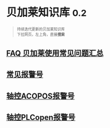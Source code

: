 <!-- _coverpage.md -->

# 贝加莱知识库 <small>0.2<small>

> 持续迭代更新的贝加莱知识库<br>
> 下拉网页，左上角，直接**搜索**

# [FAQ 贝加莱使用常见问题汇总](/README.md)

# [常见报警号](/C03_故障码问题定位/-000C03_故障码问题定位.md)

# [轴控ACOPOS报警号](/C06_轴控报警代码/000轴控ACOPOS报警号.md)

# [轴控PLCopen报警号](/C06_轴控报警代码/000轴控PLCopen报警号.md)





<br> <span id="busuanzi_container_site_pv" style='display:none'>    👀 本站总访问量：<span id="busuanzi_value_site_pv"></span> 次 </span> <span id="busuanzi_container_site_uv" style='display:none'>    | 🚴‍♂️ 本站总访客数：<span id="busuanzi_value_site_uv"></span> 人 </span> <br>
